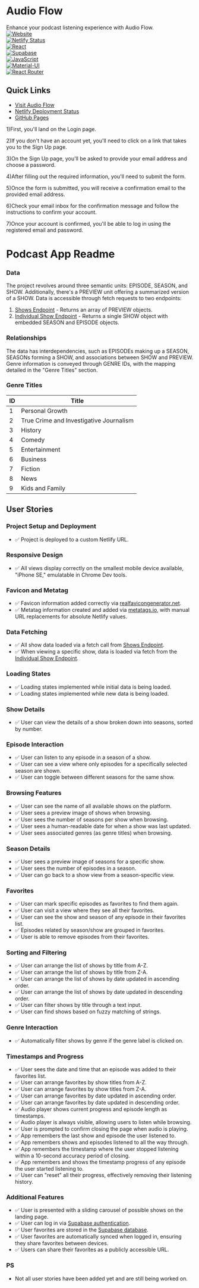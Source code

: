 
# Audio Flow

Enhance your podcast listening experience with Audio Flow.\
[![Website](https://img.shields.io/badge/Website-Audio_Flow-blue?style=flat-square&logo=netlify)](https://audioflow.netlify.app/)\
[![Netlify Status](https://api.netlify.com/api/v1/badges/5e30c764-3646-4957-ab98-d228fbd9aa1f/deploy-status)](https://app.netlify.com/sites/5e30c764-3646-4957-ab98-d228fbd9aa1f)\
[![React](https://img.shields.io/badge/React-16.x-blue?style=flat-square&logo=react)](https://reactjs.org/)\
[![Supabase](https://img.shields.io/badge/Supabase-1.x-blue?style=flat-square&logo=supabase)](https://supabase.io/)\
[![JavaScript](https://img.shields.io/badge/JavaScript-ES6-yellow?style=flat-square&logo=javascript)](https://developer.mozilla.org/en-US/docs/Web/JavaScript)\
[![Material-UI](https://img.shields.io/badge/Material--UI-4.x-blue?style=flat-square&logo=material-ui)](https://material-ui.com/)\
[![React Router](https://img.shields.io/badge/React_Router-5.x-blue?style=flat-square&logo=react-router)](https://reactrouter.com/)

## Quick Links
- [Visit Audio Flow](https://audioflow.netlify.app/)
- [Netlify Deployment Status](https://app.netlify.com/sites/5e30c764-3646-4957-ab98-d228fbd9aa1f)
- [GitHub Pages](https://toufeeq1.github.io/MOGFAR041_ftc2301_Group-B-Riko_MogamatToufeeqFarat_PodcastApp/)



1)First, you'll land on the Login page.

2)If you don't have an account yet, you'll need to click on a link that takes you to the Sign Up page.

3)On the Sign Up page, you'll be asked to provide your email address and choose a password.

4)After filling out the required information, you'll need to submit the form.

5)Once the form is submitted, you will receive a confirmation email to the provided email address.

6)Check your email inbox for the confirmation message and follow the instructions to confirm your account.

7)Once your account is confirmed, you'll be able to log in using the registered email and password.

# Podcast App Readme

### Data

The project revolves around three semantic units: EPISODE, SEASON, and SHOW. Additionally, there's a PREVIEW unit offering a summarized version of a SHOW. Data is accessible through fetch requests to two endpoints: 
1. [Shows Endpoint](https://podcast-api.netlify.app/shows) - Returns an array of PREVIEW objects.
2. [Individual Show Endpoint](https://podcast-api.netlify.app/id/<ID>) - Returns a single SHOW object with embedded SEASON and EPISODE objects.

### Relationships

The data has interdependencies, such as EPISODEs making up a SEASON, SEASONs forming a SHOW, and associations between SHOW and PREVIEW. Genre information is conveyed through GENRE IDs, with the mapping detailed in the "Genre Titles" section.

### Genre Titles

| ID  | Title                               |
|----|-------------------------------------|
| 1  | Personal Growth                     |
| 2  | True Crime and Investigative Journalism |
| 3  | History                             |
| 4  | Comedy                              |
| 5  | Entertainment                       |
| 6  | Business                            |
| 7  | Fiction                             |
| 8  | News                                |
| 9  | Kids and Family                     |

## User Stories

### Project Setup and Deployment
- ✅ Project is deployed to a custom Netlify URL.

### Responsive Design
- ✅ All views display correctly on the smallest mobile device available, "iPhone SE," emulatable in Chrome Dev tools.

### Favicon and Metatag
- ✅ Favicon information added correctly via [realfavicongenerator.net](https://realfavicongenerator.net/).
- ✅ Metatag information created and added via [metatags.io](https://metatags.io/), with manual URL replacements for absolute Netlify values.

### Data Fetching
- ✅ All show data loaded via a fetch call from [Shows Endpoint](https://podcast-api.netlify.app/shows).
- ✅ When viewing a specific show, data is loaded via fetch from the [Individual Show Endpoint](https://podcast-api.netlify.app/id/<ID>).

### Loading States
- ✅ Loading states implemented while initial data is being loaded.
- ✅ Loading states implemented while new data is being loaded.

### Show Details
- ✅ User can view the details of a show broken down into seasons, sorted by number.

### Episode Interaction
- ✅ User can listen to any episode in a season of a show.
- ✅ User can see a view where only episodes for a specifically selected season are shown.
- ✅ User can toggle between different seasons for the same show.

### Browsing Features
- ✅ User can see the name of all available shows on the platform.
- ✅ User sees a preview image of shows when browsing.
- ✅ User sees the number of seasons per show when browsing.
- ✅ User sees a human-readable date for when a show was last updated.
- ✅ User sees associated genres (as genre titles) when browsing.

### Season Details
- ✅ User sees a preview image of seasons for a specific show.
- ✅ User sees the number of episodes in a season.
- ✅ User can go back to a show view from a season-specific view.

### Favorites
- ✅ User can mark specific episodes as favorites to find them again.
- ✅ User can visit a view where they see all their favorites.
- ✅ User can see the show and season of any episode in their favorites list.
- ✅ Episodes related by season/show are grouped in favorites.
- ✅ User is able to remove episodes from their favorites.

### Sorting and Filtering
- ✅ User can arrange the list of shows by title from A-Z.
- ✅ User can arrange the list of shows by title from Z-A.
- ✅ User can arrange the list of shows by date updated in ascending order.
- ✅ User can arrange the list of shows by date updated in descending order.
- ✅ User can filter shows by title through a text input.
- ✅ User can find shows based on fuzzy matching of strings.

### Genre Interaction
- ✅ Automatically filter shows by genre if the genre label is clicked on.

### Timestamps and Progress
- ✅ User sees the date and time that an episode was added to their favorites list.
- ✅ User can arrange favorites by show titles from A-Z.
- ✅ User can arrange favorites by show titles from Z-A.
- ✅ User can arrange favorites by date updated in ascending order.
- ✅ User can arrange favorites by date updated in descending order.
- ✅ Audio player shows current progress and episode length as timestamps.
- ✅ Audio player is always visible, allowing users to listen while browsing.
- ✅ User is prompted to confirm closing the page when audio is playing.
- ✅ App remembers the last show and episode the user listened to.
- ✅ App remembers shows and episodes listened to all the way through.
- ✅ App remembers the timestamp where the user stopped listening within a 10-second accuracy period of closing.
- ✅ App remembers and shows the timestamp progress of any episode the user started listening to.
- ✅ User can "reset" all their progress, effectively removing their listening history.

### Additional Features
- ✅ User is presented with a sliding carousel of possible shows on the landing page.
- ✅ User can log in via [Supabase authentication](https://app.supabase.com).
- ✅ User favorites are stored in the [Supabase database](https://app.supabase.com).
- ✅ User favorites are automatically synced when logged in, ensuring they share favorites between devices.
- ✅ Users can share their favorites as a publicly accessible URL.

### PS
- Not all user stories have been added yet and are still being worked on.








